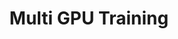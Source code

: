 ---
layout: post
title: "5. Multi GPU Training"
posted: "Coming Soon..."
categories: Super-Fast-LLM-Training
live: false
---